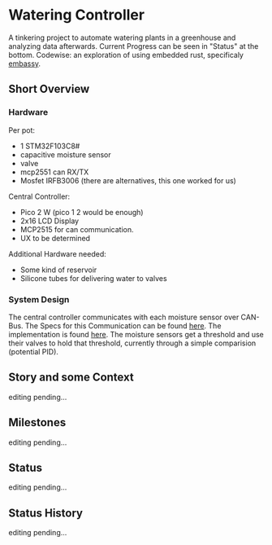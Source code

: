 # Watering Controller
A tinkering project to automate watering plants in a greenhouse and analyzing data afterwards.
Current Progress can be seen in "Status" at the bottom.
Codewise: an exploration of using embedded rust, specificaly [embassy](https://embassy.dev/).

## Short Overview
### Hardware
Per pot:
  - 1 STM32F103C8# 
  - capacitive moisture sensor
  - valve
  - mcp2551 can RX/TX
  - Mosfet IRFB3006 (there are alternatives, this one worked for us)

Central Controller:
  - Pico 2 W (pico 1 2 would be enough)
  - 2x16 LCD Display
  - MCP2515 for can communication.
  - UX to be determined

Additional Hardware needed:
  - Some kind of reservoir
  - Silicone tubes for delivering water to valves

### System Design
The central controller communicates with each moisture sensor over CAN-Bus.
The Specs for this Communication can be found [here](/can_protocol.md). The implementation is found [here](/can_protocol).
The moisture sensors get a threshold and use their valves to hold that threshold, currently through a simple comparision (potential PID).

## Story and some Context
editing pending...
## Milestones
editing pending...
## Status
editing pending...
## Status History
editing pending...